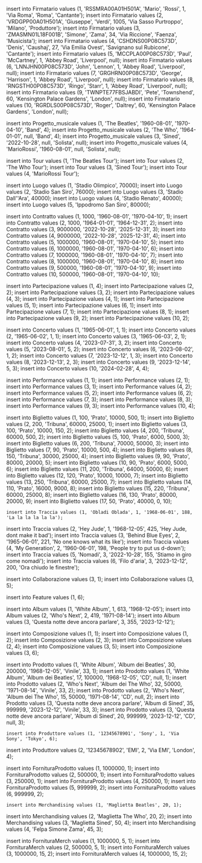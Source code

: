 insert into Firmatario values (1, 'RSSMRA00A01H501A', 'Mario', 'Rossi', 1, 'Via Roma', 'Roma', 'Cantante');
insert into Firmatario values (2, 'VRDGPP00A01H501A', 'Giuseppe', 'Verdi', 1005, 'Via Sasso Purtroppo', 'Milano', 'Produttore');
insert into Firmatario values (3, 'ZMASMN01L18F001B', 'Simone', 'Zama', 34, 'Via Riccione', 'Faenza', 'Musicista');
insert into Firmatario values (4, 'CSHDNS00P08C573D', 'Denis', 'Caushaj', 27, 'Via Emilia Ovest', 'Savignano sul Rubicone', 'Cantante');
insert into Firmatario values (5, 'MCCPLA00P08C573D', 'Paul', 'McCartney', 1, 'Abbey Road', 'Liverpool', null);
insert into Firmatario values (6, 'LNNJHN00P08C573D', 'John', 'Lennon', 1, 'Abbey Road', 'Liverpool', null);
insert into Firmatario values (7, 'GRGHRN00P08C573D', 'George', 'Harrison', 1, 'Abbey Road', 'Liverpool', null);
insert into Firmatario values (8, 'RNGSTH00P08C573D', 'Ringo', 'Starr', 1, 'Abbey Road', 'Liverpool', null);
insert into Firmatario values (9, 'TWNPTE77FBSJABDI', 'Pete', 'Townshend', 60, 'Kensington Palace Gardens', 'London', null);
insert into Firmatario values (10, 'RGRDLS00P08C573D', 'Roger', 'Daltrey', 60, 'Kensington Palace Gardens', 'London', null);

insert into Progetto_musicale values (1, 'The Beatles', '1960-08-01', '1970-04-10', 'Band', 4);
insert into Progetto_musicale values (2, 'The Who', '1964-01-01', null, 'Band', 4);
insert into Progetto_musicale values (3, 'Sined', '2022-10-28', null, 'Solista', null);
insert into Progetto_musicale values (4, 'MarioRossi', '1960-08-01', null, 'Solista', null);

insert into Tour values (1, 'The Beatles Tour');
insert into Tour values (2, 'The Who Tour');
insert into Tour values (3, 'Sined Tour');
insert into Tour values (4, 'MarioRossi Tour');

insert into Luogo values (1, 'Stadio Olimpico', 70000);
insert into Luogo values (2, 'Stadio San Siro', 76000);
insert into Luogo values (3, 'Stadio Dall''Ara', 40000);
insert into Luogo values (4, 'Stadio Renato', 40000);
insert into Luogo values (5, 'Ippodromo San Siro', 80000);

insert into Contratto values (1, 1000, '1960-08-01', '1970-04-10', 1);
insert into Contratto values (2, 1000, '1964-01-01', '1964-12-31', 2);
insert into Contratto values (3, 9000000, '2022-10-28', '2025-12-31', 3);
insert into Contratto values (4, 9000000, '2022-10-28', '2025-12-31', 4);
insert into Contratto values (5, 1000000, '1960-08-01', '1970-04-10', 5);
insert into Contratto values (6, 1000000, '1960-08-01', '1970-04-10', 6);
insert into Contratto values (7, 1000000, '1960-08-01', '1970-04-10', 7);
insert into Contratto values (8, 1000000, '1960-08-01', '1970-04-10', 8);
insert into Contratto values (9, 500000, '1960-08-01', '1970-04-10', 9);
insert into Contratto values (10, 500000, '1960-08-01', '1970-04-10', 10);

insert into Partecipazione values (1, 4);
insert into Partecipazione values (2, 2);
insert into Partecipazione values (3, 2);
insert into Partecipazione values (4, 3);
insert into Partecipazione values (4, 1);
insert into Partecipazione values (5, 1);
insert into Partecipazione values (6, 1);
insert into Partecipazione values (7, 1);
insert into Partecipazione values (8, 1);
insert into Partecipazione values (9, 2);
insert into Partecipazione values (10, 2);

insert into Concerto values (1, '1965-06-01', 1, 1);
insert into Concerto values (2, '1965-06-02', 1, 1);
insert into Concerto values (3, '1965-06-03', 2, 1);
insert into Concerto values (4, '2023-07-31', 3, 2);
insert into Concerto values (5, '2023-08-01', 5, 2);
insert into Concerto values (6, '2023-08-02', 1, 2);
insert into Concerto values (7, '2023-12-12', 1, 3);
insert into Concerto values (8, '2023-12-13', 2, 3);
insert into Concerto values (9, '2023-12-14', 5, 3);
insert into Concerto values (10, '2024-02-28', 4, 4);

insert into Performance values (1, 1);
insert into Performance values (2, 1);
insert into Performance values (3, 1);
insert into Performance values (4, 2);
insert into Performance values (5, 2);
insert into Performance values (6, 2);
insert into Performance values (7, 3);
insert into Performance values (8, 3);
insert into Performance values (9, 3);
insert into Performance values (10, 4);

insert into Biglietto values (1, 100, 'Prato', 10000, 500, 1);
insert into Biglietto values (2, 200, 'Tribuna', 60000, 25000, 1);
insert into Biglietto values (3, 100, 'Prato', 10000, 150, 2);
insert into Biglietto values (4, 200, 'Tribuna', 60000, 500, 2);
insert into Biglietto values (5, 100, 'Prato', 6000, 5000, 3);
insert into Biglietto values (6, 200, 'Tribuna', 70000, 50000, 3);
insert into Biglietto values (7, 90, 'Prato', 10000, 500, 4);
insert into Biglietto values (8, 150, 'Tribuna', 30000, 25000, 4);
insert into Biglietto values (9, 90, 'Prato', 80000, 20000, 5);
insert into Biglietto values (10, 90, 'Prato', 6000, 5000, 6);
insert into Biglietto values (11, 200, 'Tribuna', 64000, 50000, 6);
insert into Biglietto values (12, 120, 'Prato', 10000, 10000, 7);
insert into Biglietto values (13, 250, 'Tribuna', 60000, 25000, 7);
insert into Biglietto values (14, 110, 'Prato', 16000, 9000, 8);
insert into Biglietto values (15, 220, 'Tribuna', 60000, 25000, 8);
insert into Biglietto values (16, 130, 'Prato', 80000, 20000, 9);
insert into Biglietto values (17, 50, 'Prato', 40000, 0, 10);

	insert into Traccia values (1, 'Obladi Oblada', 1, '1968-06-01', 188, 'La la la la la la');
insert into Traccia values (2, 'Hey Jude', 1, '1968-12-05', 425, 'Hey Jude, dont make it bad');
insert into Traccia values (3, 'Behind Blue Eyes', 2, '1965-06-01', 221, 'No one knows what its like');
insert into Traccia values (4, 'My Generation', 2, '1960-06-01', 198, 'People try to put us d-down');
insert into Traccia values (5, 'Nomadi', 3, '2022-10-28', 155, 'Stiamo in giro come nomadi');
insert into Traccia values (6, 'Filo d\'aria', 3, '2023-12-12', 200, 'Ora chiudo le finestre');

insert into Collaborazione values (3, 1);
insert into Collaborazione values (3, 5);

insert into Feature values (1, 6);

insert into Album values (1, 'White Album', 1, 613, '1968-12-05');
insert into Album values (2, 'Who\'s Next', 2, 419, '1971-08-14');
insert into Album values (3, 'Questa notte deve ancora parlare', 3, 355, '2023-12-12');

insert into Composizione values (1, 1);
insert into Composizione values (1, 2);
insert into Composizione values (2, 3);
insert into Composizione values (2, 4);
insert into Composizione values (3, 5);
insert into Composizione values (3, 6);

insert into Prodotto values (1, 'White Album', 'Album dei Beatles', 30, 200000, '1968-12-05', 'Vinile', 33, 1);
insert into Prodotto values (1, 'White Album', 'Album dei Beatles', 17, 100000, '1968-12-05', 'CD', null, 1);
insert into Prodotto values (2, 'Who\'s Next', 'Album dei The Who', 32, 50000, '1971-08-14', 'Vinile', 33, 2);
insert into Prodotto values (2, 'Who\'s Next', 'Album dei The Who', 15, 50000, '1971-08-14', 'CD', null, 2);
insert into Prodotto values (3, 'Questa notte deve ancora parlare', 'Album di Sined', 35, 999999, '2023-12-12', 'Vinile', 33, 3);
insert into Prodotto values (3, 'Questa notte deve ancora parlare', 'Album di Sined', 20, 999999, '2023-12-12', 'CD', null, 3);

	insert into Produttore values (1, '12345678901', 'Sony', 1, 'Via Sony', 'Tokyo', 6);
insert into Produttore values (2, '12345678902', 'EMI', 2, 'Via EMI', 'London', 4);

insert into FornituraProdotto values (1, 1000000, 1);
insert into FornituraProdotto values (2, 500000, 1);
insert into FornituraProdotto values (3, 250000, 1);
insert into FornituraProdotto values (4, 250000, 1);
insert into FornituraProdotto values (5, 999999, 2);
insert into FornituraProdotto values (6, 999999, 2);

	insert into Merchandising values (1, 'Maglietta Beatles', 20, 1);
insert into Merchandising values (2, 'Maglietta The Who', 20, 2);
insert into Merchandising values (3, 'Maglietta Sined', 50, 4);
insert into Merchandising values (4, 'Felpa Simone Zama', 45, 3);

insert into FornituraMerch values (1, 1000000, 5, 1);
insert into FornituraMerch values (2, 500000, 5, 1);
insert into FornituraMerch values (3, 1000000, 15, 2);
insert into FornituraMerch values (4, 1000000, 15, 2);